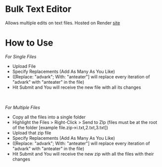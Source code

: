 # Bulk Text Editor
 Allows multiple edits on text files. Hosted on Render <a href="https://bulk-text-editor-23.onrender.com">site</a>


# How to Use
<i> For Single Files </i>
<ul>
<li>Upload File</li>
<li>Specify Replacements (Add As Many As You Like)</li>
<li> ([Replace: "advark"; With: "anteater"] will replace every iteration of "advark" with "anteater" in the file)</li>
<li>Hit Submit and You will receive the new file with all its changes</li>
</ul>

<br>
<br>
<i> For Multiple Files </i>
<ul>
<li>Copy all the files into a single folder</li>
<li>Highlight the Files > Right-Click > Send to ZIp (files must be at the root of the folder [example file.zip->i.txt,2.txt,3.txt])</li>
<li>Upload that zip file</li>
<li>Specify Replacements (Add As Many As You Like)</li>
<li>([Replace: "advark"; With: "anteater"] will replace every iteration of "advark" with "anteater" in the file)</li>
<li>Hit Submit and You will receive the new zip with all the files with their changes</li>
</ul>
